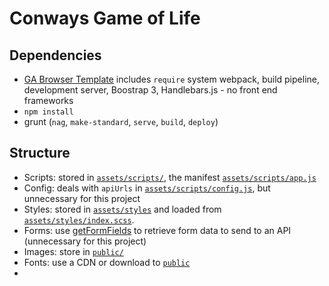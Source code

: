 
# Conways Game of Life

## Dependencies
* [GA Browser Template](https://git.generalassemb.ly/ga-wdi-boston/browser-template) includes `require` system webpack, build pipeline, development server, Boostrap 3, Handlebars.js - no front end frameworks
* `npm install`
* grunt (`nag`, `make-standard`, `serve`, `build`, `deploy`)


## Structure
* Scripts: stored in [`assets/scripts/`](assets/scripts), the manifest [`assets/scripts/app.js`](assets/scripts/app.js)
* Config: deals with `apiUrls` in [`assets/scripts/config.js`](assets/scripts/config.js), but unnecessary for this project
* Styles: stored in [`assets/styles`](assets/styles) and loaded from [`assets/styles/index.scss`](assets/styles/index.scss).
* Forms: use [getFormFields](get-form-fields.md) to retrieve form data to send to an API (unnecessary for this project)
* Images: store in [`public/`](public)
* Fonts: use a CDN or download to [`public`](public)
*
